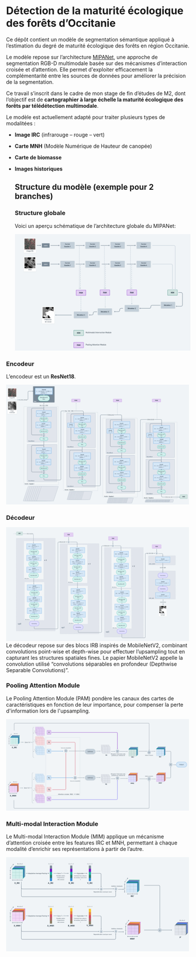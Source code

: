 # Détection de la maturité écologique des forêts d’Occitanie

Ce dépôt contient un modèle de segmentation sémantique appliqué à l’estimation du degré de maturité écologique des forêts en région Occitanie.

Le modèle repose sur l’architecture [MIPANet](https://github.com/2295104718/MIPANet), une approche de segmentation RGB-D multimodale basée sur des mécanismes d’interaction croisée et d’attention. Elle permet d'exploiter efficacement la complémentarité entre les sources de données pour améliorer la précision de la segmentation.

Ce travail s’inscrit dans le cadre de mon stage de fin d’études de M2, dont l’objectif est de **cartographier à large échelle la maturité écologique des forêts par télédétection multimodale**.

Le modèle est actuellement adapté pour traiter plusieurs types de modalitées :
- **Image IRC** (infrarouge – rouge – vert)
- **Carte MNH** (Modèle Numérique de Hauteur de canopée)
- **Carte de biomasse** 
- **Images historiques** 

  ## Structure du modèle (exemple pour 2 branches)
  ### Structure globale

  Voici un aperçu schématique de l’architecture globale du MIPANet:  

  <img src="./figures/MipaNet_2b.png" alt="Structure du modèle" width="700"/>  

### Encodeur
L’encodeur est un **ResNet18**. 

<img src="./figures/Encodeur.png" alt="Structure du modèle" width="500"/> 

### Décodeur
<img src="./figures/decodeur.png" alt="Structure du modèle" width="500"/> 
Le décodeur repose sur des blocs IRB inspirés de MobileNetV2, combinant convolutions point-wise et depth-wise pour effectuer l’upsampling tout en capturant les structures spatiales fines.
Le papier MobileNetV2 appelle la convolution utilisé “convolutions séparables en profondeur (Depthwise Separable Convolutions)”.

### Pooling Attention Module  
Le Pooling Attention Module (PAM) pondère les canaux des cartes de caractéristiques en fonction de leur importance, pour compenser la perte d'information lors de l'upsampling.  

<img src="./figures/MIM.png" alt="Structure du modèle" width="500"/>  

### Multi-modal Interaction Module
Le Multi-modal Interaction Module (MIM) applique un mécanisme d’attention croisée entre les features IRC et MNH, permettant à chaque modalité d’enrichir ses représentations à partir de l’autre.  

<img src="./figures/PAM.png" alt="Structure du modèle" width="500"/>
